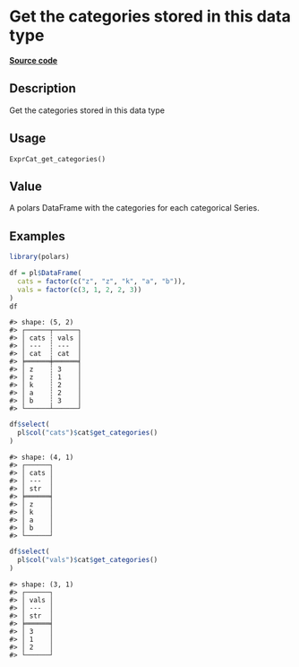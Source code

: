 
# Get the categories stored in this data type

[**Source code**](https://github.com/pola-rs/r-polars/tree/main/R/expr__categorical.R#L42)

## Description

Get the categories stored in this data type

## Usage

<pre><code class='language-R'>ExprCat_get_categories()
</code></pre>

## Value

A polars DataFrame with the categories for each categorical Series.

## Examples

``` r
library(polars)

df = pl$DataFrame(
  cats = factor(c("z", "z", "k", "a", "b")),
  vals = factor(c(3, 1, 2, 2, 3))
)
df
```

    #> shape: (5, 2)
    #> ┌──────┬──────┐
    #> │ cats ┆ vals │
    #> │ ---  ┆ ---  │
    #> │ cat  ┆ cat  │
    #> ╞══════╪══════╡
    #> │ z    ┆ 3    │
    #> │ z    ┆ 1    │
    #> │ k    ┆ 2    │
    #> │ a    ┆ 2    │
    #> │ b    ┆ 3    │
    #> └──────┴──────┘

``` r
df$select(
  pl$col("cats")$cat$get_categories()
)
```

    #> shape: (4, 1)
    #> ┌──────┐
    #> │ cats │
    #> │ ---  │
    #> │ str  │
    #> ╞══════╡
    #> │ z    │
    #> │ k    │
    #> │ a    │
    #> │ b    │
    #> └──────┘

``` r
df$select(
  pl$col("vals")$cat$get_categories()
)
```

    #> shape: (3, 1)
    #> ┌──────┐
    #> │ vals │
    #> │ ---  │
    #> │ str  │
    #> ╞══════╡
    #> │ 3    │
    #> │ 1    │
    #> │ 2    │
    #> └──────┘
